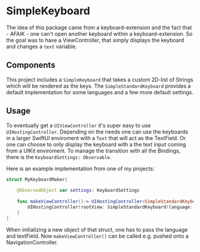 # SimpleKeyboard

The idea of this package came from a keyboard-extension and the fact that - AFAIK - one can't open another keyboard within a keyboard-extension. So the goal was to have a ViewController, that simply displays the keyboard and changes a `text` variable. 

## Components
This  project includes a `SimpleKeyboard` that takes a custom 2D-list of Strings which will be rendered as the keys.
The `SimpleStandardKeyboard` provides a default implementation for some languages and a few more default settings.

## Usage
To eventually get a `UIViewController` it's super easy to use `UIHostingController`. Depending on the needs one can use the keyboards in a larger SwiftUI enviroment with a `Text` that will act as the TextField. 
Or one can choose to only display the keyboard with a the text input coming from a UIKit enviroment. To manage the transition with all the Bindings, there is the `KeyboardSettings: Observable`. 

Here is an example implementation from one of my projects:
```swift
struct MyKeyboardMaker{
    
    @ObservedObject var settings: KeyboardSettings
    
    func makeViewController()-> UIHostingController<SimpleStandardKeyboard>{
        UIHostingController(rootView: SimpleStandardKeyboard(language: settings.language, text: $settings.text, action: settings.action))
    }
}
```

When initializing a new object of that struct, one has to pass the language and textField. Now `makeViewController()` can be called e.g. pushed onto a NavigationController.  

